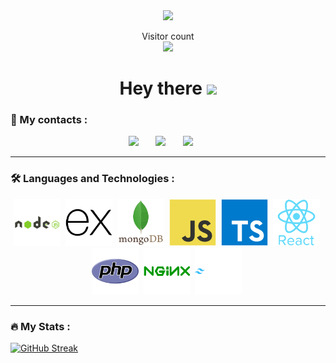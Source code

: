 <div id="header" align="center">
  <img src="https://media.giphy.com/media/ule4vhcY1xEKQ/giphy.gif" width="325"/>
</div>
<!--   <br/> -->
<!-- <div id="codewars" align="center">
  <img src="https://www.codewars.com/users/HeikkeB/badges/large" alt""/>  
</div> -->
<!--   <br/> -->
<div id="view" align="center">
<p align="center"> 
  Visitor count<br>
  <img src="https://profile-counter.glitch.me/HeikkeB/count.svg" />
</p>
</div>
<div id="hello" align="center">
  <h1>
    Hey there
      <img src="https://media.giphy.com/media/hvRJCLFzcasrR4ia7z/giphy.gif" width="30px"/>
  </h1>   
</div>

### 💬 My contacts :

<div id="social" align="center">
  <a href="https://discord.gg/PrNzJdUQZA"><img width="48px" src="https://cdn-icons-png.flaticon.com/512/2111/2111370.png"/></a>
  &#8287;&#8287;&#8287;&#8287;&#8287;
  <a href="mailto:vldbltn@gmail.com"><img width="48px" src="https://cdn2.downdetector.com/static/uploads/logo/image21.png"/></a>
  &#8287;&#8287;&#8287;&#8287;&#8287;
  <a href="https://t.me/VldBltn0"><img width="48px" src="https://cdn3.iconfinder.com/data/icons/social-media-chamfered-corner/154/telegram-512.png"/></a>
  &#8287;&#8287;&#8287;&#8287;&#8287;
</div>

---

### :hammer_and_wrench: Languages and Technologies :

<div align="center">
  <img src="https://github.com/devicons/devicon/blob/master/icons/nodejs/nodejs-original-wordmark.svg" title="NodeJS" alt="NodeJS" width="75" height="75"/>&nbsp;
  <img src="https://github.com/devicons/devicon/blob/master/icons/express/express-original.svg" title="Express" alt="Express" width="75" height="75"/>&nbsp;
  <img src="https://github.com/devicons/devicon/blob/master/icons/mongodb/mongodb-original-wordmark.svg" title="mongodb" alt="mongodb" width="75" height="75"/>&nbsp;
  <img src="https://github.com/devicons/devicon/blob/master/icons/javascript/javascript-original.svg" title="JS" alt="JS" width="75" height="75"/>&nbsp;
  <img src="https://github.com/devicons/devicon/blob/master/icons/typescript/typescript-original.svg" title="typescript" alt="typescript" width="75" height="75"/>&nbsp;
  <img src="https://github.com/devicons/devicon/blob/master/icons/react/react-original-wordmark.svg" title="react" alt="react" width="75" height="75"/>&nbsp;
  <img src="https://github.com/devicons/devicon/blob/master/icons/php/php-original.svg" title="php" alt="php" width="75" height="75"/>&nbsp;
  <img src="https://github.com/devicons/devicon/blob/master/icons/nginx/nginx-original.svg" title="nginx" alt="nginx" width="75" height="75"/>&nbsp;
  <img src="https://github.com/devicons/devicon/blob/master/icons/tailwindcss/tailwindcss-original-wordmark.svg" title="tailwind" alt="tailwind" width="75" height="75"/>&nbsp;
  </div>
  
  ---

### :fire: My Stats :

  [![GitHub Streak](http://github-readme-streak-stats.herokuapp.com?user=HeikkeB&theme=tokyonight&border_radius=5&mode=weekly)](https://git.io/streak-stats)
